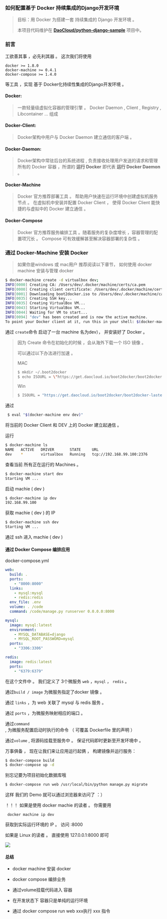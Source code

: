 

### 如何配置基于 Docker 持续集成的Django开发环境

> 目标：用 Docker 为搭建一套 持续集成的 Django 开发环境 。
> 
> 本项目代码维护在 **[DaoCloud/python-django-sample](https://github.com/DaoCloud/python-django-sample)** 项目中。



### 前言

工欲善其事 ，必先利其器 。 这次我们将使用 

``` 
docker >= 1.8.0
docker-machine >= 0.4.1
docker-compose >= 1.4.0
```

等工具 ，实现 基于 Docker化持续性集成的Django开发环境 。

#### Docker:

> 一款轻量级虚拟化容器的管理引擎 。 Docker Daemon ,  Client , Registry , Libcontainer … 组成

#### Docker-Client:

> Docker架构中用户与 Docker Daemon 建立通信的客户端 。

#### Docker-Daemon:

> Docker架构中常驻后台的系统进程 , 负责接收处理用户发送的请求和管理所有的 Docker 容器 ，所谓的 **运行 Docker** 即代表 **运行 Docker Daemon** 。

#### Docker-Machine

> Docker 官方推荐部署工具 。 帮助用户快速在运行环境中创建虚拟机服务节点 。 在虚拟机中安装并配置 Docker Client ， 使得 Docker Client 能快捷的与虚拟中的 Docker 建立通信 。

#### Docker-Compose

> Docker 官方推荐服务编排工具 。随着服务的复杂度增长 ，容器管理的配置项冗长 。 Compose 可有效缓解甚至解决容器部署的复杂性 。



### 通过 Docker-Machine 安装 Docker

> 如果你是windows 或 mac用户 推荐阅读以下章节， 如何使用 docker machine 安装与管理 docker 

``` bash
$ docker-machine create -d virtualbox dev;
INFO[0000] Creating CA: /Users/dev/.docker/machine/certs/ca.pem
INFO[0000] Creating client certificate: /Users/dev/.docker/machine/certs/cert.pem
INFO[0001] Downloading boot2docker.iso to /Users/dev/.docker/machine/cache/boot2docker.iso...
INFO[0035] Creating SSH key...
INFO[0035] Creating VirtualBox VM...
INFO[0043] Starting VirtualBox VM...
INFO[0044] Waiting for VM to start...
INFO[0094] "dev" has been created and is now the active machine.
To point your Docker client at it, run this in your shell: $(docker-machine env dev)
```



通过 `create`命令 启动了一台 machine 名为dev）， 并安装好了 Docker 。

> 因为 Create 命令在初始化的时候 ，会从海外下载一个 ISO 镜像 。
> 
> 可以通过以下办法进行加速 。
> 
> MAC
> 
> ``` bash
> $ mkdir ~/.boot2docker
> $ echo ISOURL = \"https://get.daocloud.io/boot2docker/boot2docker-lastest.iso\" > ~/.boot2docker/profile
> ```
> 
> Win
> 
> ``` bash
> $ ISOURL = "https://get.daocloud.io/boot2docker/boot2docker-lastest.iso"
> ```



通过 

``` bash
 $ eval "$(docker-machine env dev)"
```

将当前的 Docker Client 和 DEV 上的 Docker 建立起通信 。



运行

``` bash
$ docker-machine ls
NAME   ACTIVE   DRIVER       STATE     URL
dev    *        virtualbox   Running   tcp://192.168.99.100:2376

```

查看当前 所有正在运行的 Machines 。



``` bash
$ docker-machine start dev
Starting VM ...
```

启动 machie ( dev )



``` bash
$ docker-machine ip dev
192.168.99.100
```

获取 machie ( dev )  的 IP



``` bash
$ docker-machine ssh dev
Starting VM ...
```

通过 ssh 进入 machie ( dev )



#### 通过 Docker Compose 编排应用

docker-compose.yml

``` yaml
web:
  build: .
  ports:
    - "8000:8000"
  links:
    - mysql:mysql
    - redis:redis
  env_file: .env
  volume: . /code
  command: /code/manage.py runserver 0.0.0.0:8000

mysql:
  image: mysql:latest
  environment:
    - MYSQL_DATABASE=django
    - MYSQL_ROOT_PASSWORD=mysql
  ports:
    - "3306:3306"

redis:
  image: redis:latest
  ports:
    - "6379:6379"

```

在这个文件中 。 我们定义了 3个微服务 `web`  ，`mysql`  ， `redis`  。 

通过`build / image` 为微服务指定了docker 镜像 。 

通过 `links`  ，为 web 关联了 mysql 与 redis 服务 。

通过 `ports`  ，为微服务映射相应的端口 。

通过`command ` , 为微服务配置启动时执行的命令 （ 可覆盖 Dockerfile 里的声明 ）

通过`volume` , 将源码挂载至服务中 。 保证代码即时更新至开发环境中 。  



万事俱备 ， 现在让我们来让应用运行起俩 ， 构建镜像并运行服务：

``` bash
$ docker-compose build
$ docker-compose up -d
```



别忘记要为项目初始化数据库哦

``` bash
$ docker-compose run web /usr/local/bin/python manage.py migrate
```



这样 我们的 Demo 就可以通过浏览器来访问了 ：）





！！！ 如果是使用 docker machie 的读者 。 你需要用

``` 
 docker machine ip dev 
```

获取到实际运行环境的 IP 。 访问 <ip>:8000



如果是 Linux 的读者 。 直接使用 127.0.0.1:8000 即可



![](http://i3.tietuku.com/5a046900b9e8652b.png)



#### 总结

- docker machine 安装 docker


- docker compose 编排业务


- 通过volume挂载代码进入 容器


- 在开发状态下 容器只是单纯的运行环境


- 通过 docker compose run web xxx执行 xxx 指令



